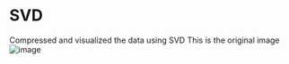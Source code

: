 # SVD
Compressed and visualized the data using SVD
This is the original image
![image](https://user-images.githubusercontent.com/68617720/121372850-4278b500-c947-11eb-8124-92a2d387c980.png)
